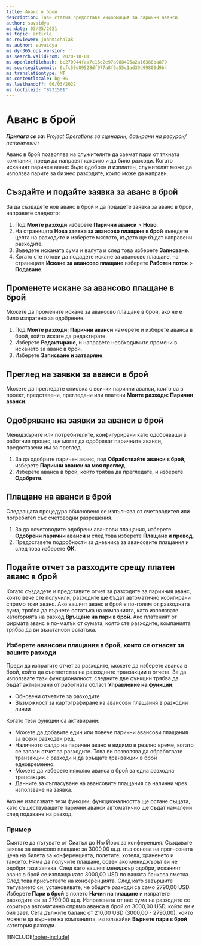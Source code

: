 ```yaml
---
title: Аванс в брой
description: Тази статия предоставя информация за парични аванси.
author: suvaidya
ms.date: 03/25/2021
ms.topic: article
ms.reviewer: johnmichalak
ms.author: suvaidya
ms.dyn365.ops.version: ''
ms.search.validFrom: 2020-10-01
ms.openlocfilehash: bc270944faa7c16d2e97a988495a2a16380ba879
ms.sourcegitcommit: 6cfc50d89528df977a8f6a55c1ad39d99800d9b4
ms.translationtype: MT
ms.contentlocale: bg-BG
ms.lasthandoff: 06/03/2022
ms.locfileid: "8931501"
---
```

# <a name="cash-advance"></a>Аванс в брой

_**Прилага се за:** Project Operations за сценарии, базирани на ресурси/неналичност_

Аванс в брой позволява на служителите да заемат пари от тяхната компания, преди да направят каквито и да било разходи. Когато исканият паричен аванс бъде одобрен и изплатен, служителят може да използва парите за бизнес разходите, които може да направи. 

## <a name="create-and-submit-a-cash-advance-request"></a>Създайте и подайте заявка за аванс в брой
За да създадете нов аванс в брой и да подадете заявка за аванс в брой, направете следното: 

1. Под **Моите разходи** изберете **Парични аванси** > **Ново**. 
2. На страницата **Нова заявка за авансово плащане в брой** въведете целта на разходите и изберете мястото, където ще бъдат направени разходите.
3. Въведете исканата сума и валута и след това изберете **Записване**. 
4. Когато сте готови да подадете искане за авансово плащане, на страницата **Искане за авансово плащане** изберете **Работен поток** > **Подаване**.

## <a name="modify-a-cash-advance-request"></a>Променете искане за авансово плащане в брой

Можете да промените искане за авансово плащане в брой, ако не е било изпратено за одобрение.

1. Под **Моите разходи: Парични аванси** намерете и изберете аванса в брой, който искате да редактирате.
2. Изберете **Редактиране**, и направете необходимите промени в искането за аванс в брой. 
3. Изберете **Записване и затваряне**.


## <a name="view-cash-advance-requests"></a>Преглед на заявки за аванси в брой
Можете да прегледате списъка с всички парични аванси, които са в проект, представени, прегледани или платени **Моите разходи: Парични аванси**. 

## <a name="approve-cash-advance-requests"></a>Одобряване на заявки за аванси в брой

Мениджърите или потребителите, конфигурирани като одобряващи в работния процес, ще могат да одобряват паричните аванси, предоставени им за преглед. 

1. За да одобрите паричен аванс, под **Обработвайте аванси в брой**, изберете **Парични аванси за моя преглед**.
2. Изберете аванса в брой, който трябва да прегледате, и изберете **Одобрете**.  

## <a name="pay-cash-advances"></a>Плащане на аванси в брой 
Следващата процедура обикновено се изпълнява от счетоводител или потребител със счетоводни разрешения.

1. За да осчетоводите одобрени авансови плащания, изберете **Одобрени парични аванси** и след това изберете **Плащане и превод**.  
2. Предоставете подробности за дневника за авансовите плащания и след това изберете **ОК**. 

## <a name="submit-an-expense-report-against-a-paid-cash-advance"></a>Подайте отчет за разходите срещу платен аванс в брой 

Когато създадете и представите отчет за разходите за паричния аванс, който вече сте получили, разходите ще бъдат автоматично коригирани спрямо този аванс. Ако вашият аванс в брой е по-голям от разходната сума, трябва да върнете остатъка на компанията, като използвате категорията на разход **Връщане на пари в брой**. Ако платеният от фирмата аванс е по-малък от сумата, която сте разходите, компанията трябва да ви възстанови остатъка. 

### <a name="select-cash-advances-that-apply-to-your-expenses"></a>Изберете авансови плащания в брой, които се отнасят за вашите разходи
Преди да изпратите отчет за разходите, можете да изберете аванса в брой, който да съответства на разходните транзакции в отчета. За да използвате тази функционалност, следните две функции трябва да бъдат активирани от работната област **Управление на функции**:

  - Обновени отчетите за разходите
  - Възможност за картографиране на авансови плащания в разходни линии
 
 Когато тези функции са активирани:
 
  - Можете да добавите един или повече парични авансови плащания за всеки разходен ред.
  - Наличното салдо на паричен аванс е видимо в реално време, когато се запази отчет за разходите. Това ви позволява да обработвате транзакции с разходи и да връщате транзакции в брой едновременно.
  - Можете да изберете няколко аванса в брой за една разходна трансакция.
  - Данните за съгласуване на авансовите плащания са налични чрез използване на заявка. 
 
Ако не използвате тези функции, функционалността ще остане същата, като съществуващите парични аванси автоматично ще бъдат намалени след подаване на разход.

### <a name="example"></a>Пример 
Смятате да пътувате от Сиатъл до Ню Йорк за конференция. Създавате заявка за авансово плащане за 3000,00 щ.д. въз основа на прогнозната цена на билета за конференцията, полетите, хотела, храненето и таксито. Няма да получите плащане, освен ако мениджърът ви не одобри тази заявка. След като вашият мениджър одобри, исканият аванс в брой се изплаща като 3000,00 USD по вашата банкова сметка. След това присъствате на конференцията. След като завършите пътуването си, установявате, че общите разходи са само 2790,00 USD. Изберете **Пари в брой** в полето **Начин на плащане** и изпратете разходите си за 2790,00 щ.д. Изпратената от вас сума на разходите се коригира автоматично спрямо аванса в брой от 3000,00 USD, който ви е бил зает. Сега дължите баланс от 210,00 USD (3000,00 - 2790,00), който можете да върнете на компанията, използвайки **Върнете пари в брой** категория разходи.



[!INCLUDE[footer-include](../includes/footer-banner.md)]
